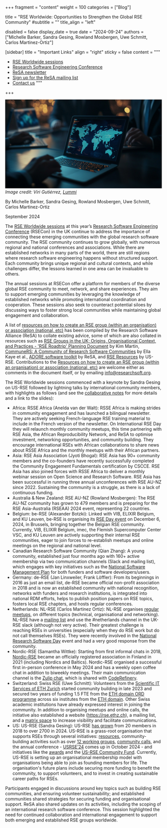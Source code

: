  +++
fragment = "content"
weight = 100
categories = ["Blog"]

title = "RSE Worldwide: Opportunities to Strengthen the Global RSE Community"
#subtitle = ""
title_align = "left"

disabled = false
display_date = true
date = "2024-09-24"
authors = ["Michelle Barker, Sandra Gesing, Rowland Mosbergen, Uwe Schmitt, Carlos Martinez-Ortiz"]

[sidebar]
  title = "Important Links"
  align = "right"
  sticky = false
  content = """
  * [RSE Worldwide sessions](https://rsecon24.society-rse.org/programme/rse-worldwide/)
  * [Research Software Engineering Conference](https://rsecon24.society-rse.org/programme/rse-worldwide/)
  * [ReSA newsletter](https://www.researchsoft.org/news/)
  * [Sign up for the ReSA mailing list](https://dashboard.mailerlite.com/forms/778129/110635094443558050/share)
  * [Contact us](https://www.researchsoft.org/contact/)
  """

+++

![My Image](2024-09-24-image.jpeg) 
_Image credit: Viri Gutiérrez, [Lummi](https://www.lummi.ai/photo/global-connectivity-work-on-laptop-hhipk)_ 

By Michelle Barker, Sandra Gesing, Rowland Mosbergen, Uwe Schmitt, Carlos Martinez-Ortiz

September 2024

The [RSE Worldwide sessions](https://rsecon24.society-rse.org/programme/rse-worldwide/) at this year’s [Research Software Engineering Conference](https://rsecon24.society-rse.org/) (RSECon) in the UK continue to address the importance of connecting these emerging communities with the global research software community. The RSE community continues to grow globally, with numerous regional and national conferences and associations. While there are established networks in many parts of the world, there are still regions where research software engineering happens without structured support. Each community brings unique regional and cultural contexts, and while challenges differ, the lessons learned in one area can be invaluable to others.

The annual sessions at RSECon offer a platform for members of the diverse global RSE community to meet, network, and share experiences. They aim to support emerging communities by leveraging the knowledge of established networks while promoting international coordination and cooperation. These sessions also seek to counteract potential siloes by discussing ways to foster strong local communities while maintaining global engagement and collaboration.

A list of [resources on how to create an RSE group (within an organisation) or association (national, etc)](https://docs.google.com/document/d/1pQTBTApvwr0G61M1m8h4BypAorWFe6heiiZWwWk7ZY8/edit) has been compiled by the Research Software Alliance (ReSA) to collate existing advice, some of which are also collated in resources such as [RSE Groups in the UK; Origins, Organisational Context, and Practices - 'RSE Roadtrip' Planning Document](https://zenodo.org/records/7852661#.ZFoEdexBwU6) by Kim Martin, [CommuneRS: A Community of Research Software Communities](https://github.com/EllaKaye/communers?tab=readme-ov-file) by Ella Kaye et al., [ADORE.software toolkit](https://adore.software/toolkit/) by ReSA, and [RSE Resources](https://us-rse.org/resources/rses/) by US-RSE. Contributions to the [Resources on how to create an RSE group (within an organisation) or association (national, etc)](https://docs.google.com/document/d/1pQTBTApvwr0G61M1m8h4BypAorWFe6heiiZWwWk7ZY8/edit) are welcome either as comments in the document itself, or by emailing [info@researchsoft.org](mailto:info@researchsoft.org).

The RSE Worldwide sessions commenced with a keynote by Sandra Gesing on US-RSE followed by lightning talks by international community members, with highlights as follows (and see the [collaborative notes](https://annuel2.framapad.org/p/rsecon24-rseww-a9eb?lang=en) for more details and a link to the slides):

- Africa: RSSE Africa (Anelda van der Walt): RSSE Africa is making strides in community engagement and has launched a bilingual newsletter. They are actively seeking French-language RSE training material to include in the French version of the newsletter. On International RSE Day they will relaunch monthly community meetups, this time partnering with RSE Asia, the African Reproducibility Network, and ReSA to optimise investment, networking opportunities, and community building. They encourage international RSEs with African collaborations to share news about RSSE Africa and the monthly meetups with their African partners.
- Asia: RSE Asia Association (Jyoti Bhogal): RSE Asia has 90+ community members and the co-founders have recently successfully completed the Community Engagement Fundamentals certification by CSCCE. RSE Asia has also joined forces with RSSE Africa to deliver a monthly webinar session on Open Science and Research Software. RSE Asia has been successful in running three annual unconferences with RSE AU-NZ since 2022. Sustaining the community is a struggle, as there is a lack of continuous funding.
- Australia & New Zealand: RSE AU-NZ (Rowland Mosbergen): The RSE AU-NZ community has grown to 479 members and is preparing for the RSE Asia-Australia (RSEAA) 2024 event, representing 22 countries.
- Belgium: be-RSE (Alexander Botzki): Linked with VIB, ELIXIR Belgium, and KU Leuven, be-RSE is organising its [RSE Day event](https://www.vibconferences.be/events/research-software-engineers-day) on December 6, 2024, in Brussels, bringing together the Belgian RSE community. Currently, VIB, ELIXIR Belgium, imec, the Flemish Supercomputer Center VSC, and KU Leuven are actively supporting their internal RSE communities, eager to join forces to re-establish meetups and online meetings on the regional and national level.
- Canadian Research Software Community (Qian Zhang): A young community, established just four months ago with 160+ active membership via two communication channels (Slack and mailing list), which engages with key initiatives such as the [National Software Management Plan](https://doi.org/10.5281/zenodo.13242504) for both funders and software developers/users.
- Germany: de-RSE (Jan Linxweiler, Frank Löffler): From its beginnings in 2016 as just an email list, de-RSE became official non-profit association in 2018 and is now an established community with national recognition, networks with funders and research institutions, is integrated into national RDM efforts, helps to publish position papers on RSE topics, fosters local RSE chapters, and hosts regular conferences.
- Netherlands: NL-RSE (Carlos Martinez Ortiz): NL-RSE organises [regular meetups](https://nl-rse.org/pages/meetups), on different topics (technical, organisational and networking). NL-RSE have a [mailing list](https://lists.nl-rse.org/mailman/listinfo/everyone) and use the #netherlands channel in the UK-RSE slack (although not very active). Their greatest challenge is reaching RSEs in universities (especially when they do RSE work but do not call themselves RSEs). They were recently involved in the [National Research Software Day](https://www.esciencecenter.nl/news/national-research-software-day-recap/) event and had a very good response from the community.
- Nordic-RSE (Samantha Wittke): Starting from first informal chats in 2018, [Nordic-RSE](https://nordic-rse.org/) became an officially registered association in Finland in 2021 (including Nordics and Baltics). Nordic-RSE organised a successful first in-person conference in May 2024 and has a weekly open coffee chat in addition to biweekly meetings. Their main communication channel is the [Zulip chat](https://coderefinery.zulipchat.com), which is shared with [CodeRefinery](https://coderefinery.org/).
- Switzerland: Swiss RSE (Uwe Schmitt): Volunteers from the [Scientific IT Services of ETH Zurich](https://sis.id.ethz.ch) started community building in late 2023 and secured two years of funding 1.5 FTE from the [ETH domain ORD programme](https://ethrat.ch/de/eth-bereich/open-research-data/) across six institutes from the [ETH domain](https://ethrat.ch/en/eth-domain/portrait-eth-domain/). Other Swiss academic institutions have already expressed interest in joining the community. In addition to organising meetups and online calls, the initiative also established a website (https://rse.ethz.ch), a mailing list, and a [matrix space](https://matrix.to/#/#rse-ch:matrix.org) to increase visibility and facilitate communications.
- US: US-RSE (Sandra Gesing): US-RSE [has grown](https://us-rse.org/join/) from 20 members in 2018 to over 2700 in 2024. US-RSE is a grass-root organisation that supports RSEs through several initiatives: [resources](https://us-rse.org/resources/rses/), community-building activities such as over [12 working groups](https://us-rse.org/working-groups/), [community calls](https://us-rse.org/events/), and the annual conference - [USRSE’24](https://us-rse.org/usrse24/) comes up in October 2024 - and initiatives like the [awards](https://us-rse.org/community-awards/) and the [US-RSE Community Fund](https://us-rse.org/community-funds/). Currently, US-RSE is setting up an organisational membership model with organisations being able to join as founding members for life. The organisation's future plans include securing more funding to benefit the community, to support volunteers, and to invest in creating sustainable career paths for RSEs.

Participants engaged in discussions around key topics such as building RSE communities, and ensuring volunteer sustainability; and established communities shared strategies for securing funding and organisational support. ReSA also shared updates on its activities, including the scoping of an international research software conference. This session highlighted the need for continued collaboration and international engagement to support both emerging and established RSE groups worldwide.

